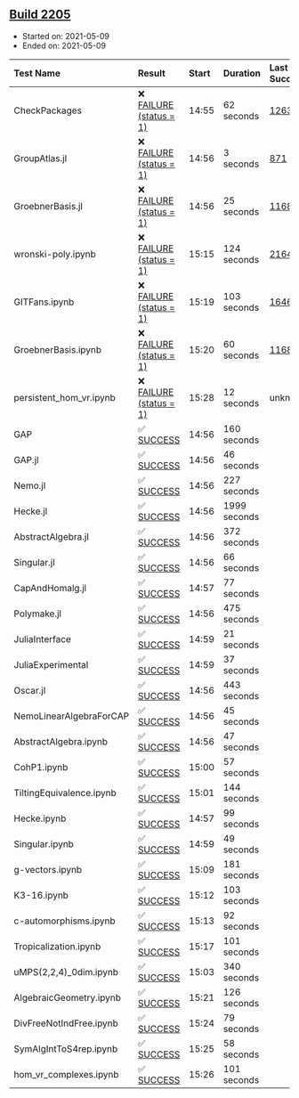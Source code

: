 ## [Build 2205](https://oscarci.mathematik.uni-kl.de/job/oscar-stable/2205/)

* Started on: 2021-05-09
* Ended on: 2021-05-09

| Test Name    | Result | Start | Duration | Last Success | First Failure |
|:-------------|:-------|:------|:---------|:-------------|:--------------|
| CheckPackages | ❌ [FAILURE (status = 1)](https://oscarci.mathematik.uni-kl.de/job/oscar-stable/2205/artifact/logs/build-2205/CheckPackages.log) | 14:55 | 62 seconds | [1263](https://oscarci.mathematik.uni-kl.de/job/oscar-stable/1263/) | [1264](https://oscarci.mathematik.uni-kl.de/job/oscar-stable/1264/) |
| GroupAtlas.jl | ❌ [FAILURE (status = 1)](https://oscarci.mathematik.uni-kl.de/job/oscar-stable/2205/artifact/logs/build-2205/GroupAtlas.jl.log) | 14:56 | 3 seconds | [871](https://oscarci.mathematik.uni-kl.de/job/oscar-stable/871/) | [872](https://oscarci.mathematik.uni-kl.de/job/oscar-stable/872/) |
| GroebnerBasis.jl | ❌ [FAILURE (status = 1)](https://oscarci.mathematik.uni-kl.de/job/oscar-stable/2205/artifact/logs/build-2205/GroebnerBasis.jl.log) | 14:56 | 25 seconds | [1168](https://oscarci.mathematik.uni-kl.de/job/oscar-stable/1168/) | [1169](https://oscarci.mathematik.uni-kl.de/job/oscar-stable/1169/) |
| wronski-poly.ipynb | ❌ [FAILURE (status = 1)](https://oscarci.mathematik.uni-kl.de/job/oscar-stable/2205/artifact/logs/build-2205/wronski-poly.ipynb.log) | 15:15 | 124 seconds | [2164](https://oscarci.mathematik.uni-kl.de/job/oscar-stable/2164/) | [2165](https://oscarci.mathematik.uni-kl.de/job/oscar-stable/2165/) |
| GITFans.ipynb | ❌ [FAILURE (status = 1)](https://oscarci.mathematik.uni-kl.de/job/oscar-stable/2205/artifact/logs/build-2205/GITFans.ipynb.log) | 15:19 | 103 seconds | [1646](https://oscarci.mathematik.uni-kl.de/job/oscar-stable/1646/) | [1647](https://oscarci.mathematik.uni-kl.de/job/oscar-stable/1647/) |
| GroebnerBasis.ipynb | ❌ [FAILURE (status = 1)](https://oscarci.mathematik.uni-kl.de/job/oscar-stable/2205/artifact/logs/build-2205/GroebnerBasis.ipynb.log) | 15:20 | 60 seconds | [1168](https://oscarci.mathematik.uni-kl.de/job/oscar-stable/1168/) | [1169](https://oscarci.mathematik.uni-kl.de/job/oscar-stable/1169/) |
| persistent_hom_vr.ipynb | ❌ [FAILURE (status = 1)](https://oscarci.mathematik.uni-kl.de/job/oscar-stable/2205/artifact/logs/build-2205/persistent_hom_vr.ipynb.log) | 15:28 | 12 seconds | unknown | unknown |
| GAP | ✅ [SUCCESS](https://oscarci.mathematik.uni-kl.de/job/oscar-stable/2205/artifact/logs/build-2205/GAP.log) | 14:56 | 160 seconds |  |  |
| GAP.jl | ✅ [SUCCESS](https://oscarci.mathematik.uni-kl.de/job/oscar-stable/2205/artifact/logs/build-2205/GAP.jl.log) | 14:56 | 46 seconds |  |  |
| Nemo.jl | ✅ [SUCCESS](https://oscarci.mathematik.uni-kl.de/job/oscar-stable/2205/artifact/logs/build-2205/Nemo.jl.log) | 14:56 | 227 seconds |  |  |
| Hecke.jl | ✅ [SUCCESS](https://oscarci.mathematik.uni-kl.de/job/oscar-stable/2205/artifact/logs/build-2205/Hecke.jl.log) | 14:56 | 1999 seconds |  |  |
| AbstractAlgebra.jl | ✅ [SUCCESS](https://oscarci.mathematik.uni-kl.de/job/oscar-stable/2205/artifact/logs/build-2205/AbstractAlgebra.jl.log) | 14:56 | 372 seconds |  |  |
| Singular.jl | ✅ [SUCCESS](https://oscarci.mathematik.uni-kl.de/job/oscar-stable/2205/artifact/logs/build-2205/Singular.jl.log) | 14:56 | 66 seconds |  |  |
| CapAndHomalg.jl | ✅ [SUCCESS](https://oscarci.mathematik.uni-kl.de/job/oscar-stable/2205/artifact/logs/build-2205/CapAndHomalg.jl.log) | 14:57 | 77 seconds |  |  |
| Polymake.jl | ✅ [SUCCESS](https://oscarci.mathematik.uni-kl.de/job/oscar-stable/2205/artifact/logs/build-2205/Polymake.jl.log) | 14:56 | 475 seconds |  |  |
| JuliaInterface | ✅ [SUCCESS](https://oscarci.mathematik.uni-kl.de/job/oscar-stable/2205/artifact/logs/build-2205/JuliaInterface.log) | 14:59 | 21 seconds |  |  |
| JuliaExperimental | ✅ [SUCCESS](https://oscarci.mathematik.uni-kl.de/job/oscar-stable/2205/artifact/logs/build-2205/JuliaExperimental.log) | 14:59 | 37 seconds |  |  |
| Oscar.jl | ✅ [SUCCESS](https://oscarci.mathematik.uni-kl.de/job/oscar-stable/2205/artifact/logs/build-2205/Oscar.jl.log) | 14:56 | 443 seconds |  |  |
| NemoLinearAlgebraForCAP | ✅ [SUCCESS](https://oscarci.mathematik.uni-kl.de/job/oscar-stable/2205/artifact/logs/build-2205/NemoLinearAlgebraForCAP.log) | 14:56 | 45 seconds |  |  |
| AbstractAlgebra.ipynb | ✅ [SUCCESS](https://oscarci.mathematik.uni-kl.de/job/oscar-stable/2205/artifact/logs/build-2205/AbstractAlgebra.ipynb.log) | 14:56 | 47 seconds |  |  |
| CohP1.ipynb | ✅ [SUCCESS](https://oscarci.mathematik.uni-kl.de/job/oscar-stable/2205/artifact/logs/build-2205/CohP1.ipynb.log) | 15:00 | 57 seconds |  |  |
| TiltingEquivalence.ipynb | ✅ [SUCCESS](https://oscarci.mathematik.uni-kl.de/job/oscar-stable/2205/artifact/logs/build-2205/TiltingEquivalence.ipynb.log) | 15:01 | 144 seconds |  |  |
| Hecke.ipynb | ✅ [SUCCESS](https://oscarci.mathematik.uni-kl.de/job/oscar-stable/2205/artifact/logs/build-2205/Hecke.ipynb.log) | 14:57 | 99 seconds |  |  |
| Singular.ipynb | ✅ [SUCCESS](https://oscarci.mathematik.uni-kl.de/job/oscar-stable/2205/artifact/logs/build-2205/Singular.ipynb.log) | 14:59 | 49 seconds |  |  |
| g-vectors.ipynb | ✅ [SUCCESS](https://oscarci.mathematik.uni-kl.de/job/oscar-stable/2205/artifact/logs/build-2205/g-vectors.ipynb.log) | 15:09 | 181 seconds |  |  |
| K3-16.ipynb | ✅ [SUCCESS](https://oscarci.mathematik.uni-kl.de/job/oscar-stable/2205/artifact/logs/build-2205/K3-16.ipynb.log) | 15:12 | 103 seconds |  |  |
| c-automorphisms.ipynb | ✅ [SUCCESS](https://oscarci.mathematik.uni-kl.de/job/oscar-stable/2205/artifact/logs/build-2205/c-automorphisms.ipynb.log) | 15:13 | 92 seconds |  |  |
| Tropicalization.ipynb | ✅ [SUCCESS](https://oscarci.mathematik.uni-kl.de/job/oscar-stable/2205/artifact/logs/build-2205/Tropicalization.ipynb.log) | 15:17 | 101 seconds |  |  |
| uMPS(2,2,4)_0dim.ipynb | ✅ [SUCCESS](https://oscarci.mathematik.uni-kl.de/job/oscar-stable/2205/artifact/logs/build-2205/uMPS-2-2-4-_0dim.ipynb.log) | 15:03 | 340 seconds |  |  |
| AlgebraicGeometry.ipynb | ✅ [SUCCESS](https://oscarci.mathematik.uni-kl.de/job/oscar-stable/2205/artifact/logs/build-2205/AlgebraicGeometry.ipynb.log) | 15:21 | 126 seconds |  |  |
| DivFreeNotIndFree.ipynb | ✅ [SUCCESS](https://oscarci.mathematik.uni-kl.de/job/oscar-stable/2205/artifact/logs/build-2205/DivFreeNotIndFree.ipynb.log) | 15:24 | 79 seconds |  |  |
| SymAlgIntToS4rep.ipynb | ✅ [SUCCESS](https://oscarci.mathematik.uni-kl.de/job/oscar-stable/2205/artifact/logs/build-2205/SymAlgIntToS4rep.ipynb.log) | 15:25 | 58 seconds |  |  |
| hom_vr_complexes.ipynb | ✅ [SUCCESS](https://oscarci.mathematik.uni-kl.de/job/oscar-stable/2205/artifact/logs/build-2205/hom_vr_complexes.ipynb.log) | 15:26 | 101 seconds |  |  |
